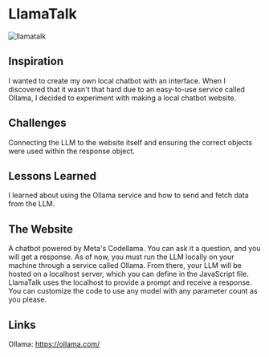 # LlamaTalk

![llamatalk](https://github.com/user-attachments/assets/d2fdb3f1-6871-4da9-8c0c-b210b9ba8be3)

## Inspiration

I wanted to create my own local chatbot with an interface. When I discovered that it wasn't that hard due to an easy-to-use service called Ollama, I decided to experiment with making a local chatbot website.

## Challenges

Connecting the LLM to the website itself and ensuring the correct objects were used within the response object.

## Lessons Learned

I learned about using the Ollama service and how to send and fetch data from the LLM.

## The Website

A chatbot powered by Meta's Codellama. You can ask it a question, and you will get a response. As of now, you must run the LLM locally on your machine through a service called Ollama. From there, your LLM will be hosted on a localhost server, which you can define in the JavaScript file. LlamaTalk uses the localhost to provide a prompt and receive a response. You can customize the code to use any model with any parameter count as you please.

## Links

Ollama: https://ollama.com/
